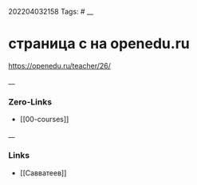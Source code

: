 202204032158
Tags: #
__
# страница с на openedu.ru
https://openedu.ru/teacher/26/

__
### Zero-Links
- [[00-courses]]

__
### Links
- [[Савватеев]]

 
 